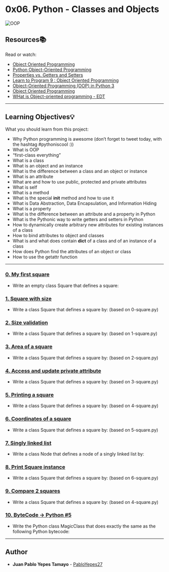 # 0x06. Python - Classes and Objects

![OOP](https://s3.amazonaws.com/intranet-projects-files/holbertonschool-higher-level_programming+/247/oop-meme.jpg)


## Resources:books:
Read or watch:
* [Object Oriented Programming](https://python.swaroopch.com/oop.html)
* [Python Object-Oriented Programming](https://www.programiz.com/python-programming/object-oriented-programming)
* [Properties vs. Getters and Setters](https://www.python-course.eu/python3_properties.php)
* [Learn to Program 9 : Object Oriented Programming](https://www.youtube.com/watch?v=1AGyBuVCTeE&)
* [Object-Oriented Programming (OOP) in Python 3](https://realpython.com/python3-object-oriented-programming/)
* [Object Oriented Programming](https://www.youtube.com/watch?v=-DP1i2ZU9gk)
* [WHat is Object-oriented programming - EDT](https://www.youtube.com/watch?v=DlphYPc_HKk)

---
## Learning Objectives:bulb:
What you should learn from this project:

* Why Python programming is awesome (don’t forget to tweet today, with the hashtag #pythoniscool :))
* What is OOP
* “first-class everything”
* What is a class
* What is an object and an instance
* What is the difference between a class and an object or instance
* What is an attribute
* What are and how to use public, protected and private attributes
* What is self
* What is a method
* What is the special __init__ method and how to use it
* What is Data Abstraction, Data Encapsulation, and Information Hiding
* What is a property
* What is the difference between an attribute and a property in Python
* What is the Pythonic way to write getters and setters in Python
* How to dynamically create arbitrary new attributes for existing instances of a class
* How to bind attributes to object and classes
* What is and what does contain __dict__ of a class and of an instance of a class
* How does Python find the attributes of an object or class
* How to use the getattr function

---

### [0. My first square](./0-square.py)
* Write an empty class Square that defines a square:


### [1. Square with size](./1-square.py)
* Write a class Square that defines a square by: (based on 0-square.py)


### [2. Size validation](./2-square.py)
* Write a class Square that defines a square by: (based on 1-square.py)


### [3. Area of a square](./3-square.py)
* Write a class Square that defines a square by: (based on 2-square.py)


### [4. Access and update private attribute](./4-square.py)
* Write a class Square that defines a square by: (based on 3-square.py)


### [5. Printing a square](./5-square.py)
* Write a class Square that defines a square by: (based on 4-square.py)


### [6. Coordinates of a square](./6-square.py)
* Write a class Square that defines a square by: (based on 5-square.py)


### [7. Singly linked list](./100-singly_linked_list.py)
* Write a class Node that defines a node of a singly linked list by: 


### [8. Print Square instance](./101-square.py)
* Write a class Square that defines a square by: (based on 6-square.py)


### [9. Compare 2 squares](./102-square.py)
* Write a class Square that defines a square by: (based on 4-square.py)


### [10. ByteCode -> Python #5](./103-magic_class.py)
* Write the Python class MagicClass that does exactly the same as the following Python bytecode:

---

## Author
* **Juan Pablo Yepes Tamayo** - [PabloYepes27](https://github.com/PabloYepes27)